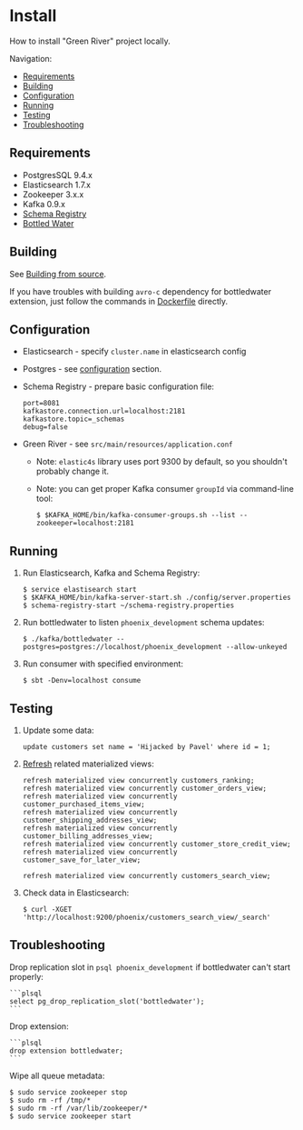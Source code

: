 # Install

How to install "Green River" project locally.

Navigation:

* [Requirements](#requirements)
* [Building](#building)
* [Configuration](#configuration)
* [Running](#running)
* [Testing](#testing)
* [Troubleshooting](#troubleshooting)

## Requirements

* PostgresSQL 9.4.x
* Elasticsearch 1.7.x
* Zookeeper 3.x.x
* Kafka 0.9.x
* [Schema Registry](https://github.com/confluentinc/schema-registry)
* [Bottled Water](https://github.com/FoxComm/bottledwater-pg)

## Building

See [Building from source](https://github.com/FoxComm/bottledwater-pg#building-from-source).

If you have troubles with building `avro-c` dependency for bottledwater extension, just follow the commands in [Dockerfile](https://github.com/FoxComm/bottledwater-pg/blob/master/build/Dockerfile.build#L21-L39) directly.

## Configuration

* Elasticsearch - specify `cluster.name` in elasticsearch config
* Postgres - see [configuration](https://github.com/FoxComm/bottledwater-pg#configuration) section.
* Schema Registry - prepare basic configuration file:

	```
	port=8081
	kafkastore.connection.url=localhost:2181
	kafkastore.topic=_schemas
	debug=false
	```

* Green River - see `src/main/resources/application.conf`

	* Note: `elastic4s` library uses port 9300 by default, so you shouldn't probably change it.
	
	* Note: you can get proper Kafka consumer `groupId` via command-line tool: 

		```
		$ $KAFKA_HOME/bin/kafka-consumer-groups.sh --list --zookeeper=localhost:2181
		```

## Running

1. Run Elasticsearch, Kafka and Schema Registry:

	```
	$ service elastisearch start
	$ $KAFKA_HOME/bin/kafka-server-start.sh ./config/server.properties
	$ schema-registry-start ~/schema-registry.properties
	```

2. Run bottledwater to listen `phoenix_development` schema updates:

	```
	$ ./kafka/bottledwater --postgres=postgres://localhost/phoenix_development --allow-unkeyed
	```

3. Run consumer with specified environment:

	```
	$ sbt -Denv=localhost consume
	```

## Testing

1. Update some data:

	```plsql
	update customers set name = 'Hijacked by Pavel' where id = 1;
	```

2. [Refresh](https://github.com/FoxComm/green-river/issues/5) related materialized views:

	```plsql
	refresh materialized view concurrently customers_ranking;
	refresh materialized view concurrently customer_orders_view;
	refresh materialized view concurrently customer_purchased_items_view;
	refresh materialized view concurrently customer_shipping_addresses_view;
	refresh materialized view concurrently customer_billing_addresses_view;
	refresh materialized view concurrently customer_store_credit_view;
	refresh materialized view concurrently customer_save_for_later_view;

	refresh materialized view concurrently customers_search_view;
	```

3. Check data in Elasticsearch:

	```
	$ curl -XGET 'http://localhost:9200/phoenix/customers_search_view/_search'
	```

## Troubleshooting

Drop replication slot in `psql phoenix_development` if bottledwater can't start properly:

	```plsql
	select pg_drop_replication_slot('bottledwater');
	```

Drop extension:
	
	```plsql
	drop extension bottledwater;
	```

Wipe all queue metadata:

	$ sudo service zookeeper stop
	$ sudo rm -rf /tmp/*
	$ sudo rm -rf /var/lib/zookeeper/*
	$ sudo service zookeeper start